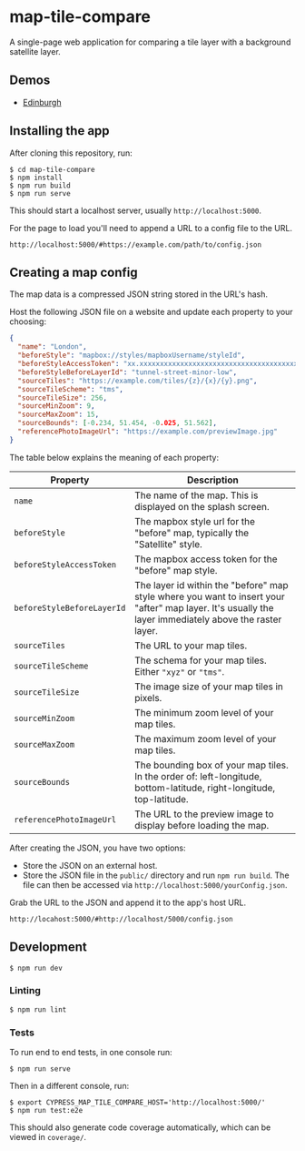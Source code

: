 # map-tile-compare
A single-page web application for comparing a tile layer with a background satellite layer.

## Demos

* [Edinburgh](https://map-tile-compare.leifgehrmann.com/#https://tiles.leifgehrmann.com/configs/edinburgh_2.json)

## Installing the app

After cloning this repository, run:

```console
$ cd map-tile-compare
$ npm install
$ npm run build
$ npm run serve
```

This should start a localhost server, usually `http://localhost:5000`.

For the page to load you'll need to append a URL to a config file to the URL.

```
http://localhost:5000/#https://example.com/path/to/config.json
```

## Creating a map config

The map data is a compressed JSON string stored in the URL's hash.

Host the following JSON file on a website and update each property to your choosing:

```json
{
  "name": "London",
  "beforeStyle": "mapbox://styles/mapboxUsername/styleId",
  "beforeStyleAccessToken": "xx.xxxxxxxxxxxxxxxxxxxxxxxxxxxxxxxxxxxxxxxxxxxxxx.xxxxxxxxxxxxx-xxxxxxxx",
  "beforeStyleBeforeLayerId": "tunnel-street-minor-low",
  "sourceTiles": "https://example.com/tiles/{z}/{x}/{y}.png",
  "sourceTileScheme": "tms",
  "sourceTileSize": 256,
  "sourceMinZoom": 9,
  "sourceMaxZoom": 15,
  "sourceBounds": [-0.234, 51.454, -0.025, 51.562],
  "referencePhotoImageUrl": "https://example.com/previewImage.jpg"
}
```

The table below explains the meaning of each property:

| Property | Description |
|---|---|
| `name` | The name of the map. This is displayed on the splash screen. |
| `beforeStyle` | The mapbox style url for the "before" map, typically the "Satellite" style. |
| `beforeStyleAccessToken` | The mapbox access token for the "before" map style. |
| `beforeStyleBeforeLayerId` | The layer id within the "before" map style where you want to insert your "after" map layer. It's usually the layer immediately above the raster layer. |
| `sourceTiles` | The URL to your map tiles. |
| `sourceTileScheme` | The schema for your map tiles. Either `"xyz"` or `"tms"`. |
| `sourceTileSize` | The image size of your map tiles in pixels. |
| `sourceMinZoom` | The minimum zoom level of your map tiles. |
| `sourceMaxZoom` | The maximum zoom level of your map tiles. |
| `sourceBounds` | The bounding box of your map tiles. In the order of: left-longitude, bottom-latitude, right-longitude, top-latitude. |
| `referencePhotoImageUrl` | The URL to the preview image to display before loading the map. |

After creating the JSON, you have two options:

* Store the JSON on an external host.
* Store the JSON file in the `public/` directory and run `npm run build`. The file can then be accessed via `http://localhost:5000/yourConfig.json`.

Grab the URL to the JSON and append it to the app's host URL.

```
http://locahost:5000/#http://localhost/5000/config.json
```

## Development

```console
$ npm run dev
```

### Linting

```console
$ npm run lint
```

### Tests

To run end to end tests, in one console run:

```console
$ npm run serve
```

Then in a different console, run:

```console
$ export CYPRESS_MAP_TILE_COMPARE_HOST='http://localhost:5000/'
$ npm run test:e2e
```

This should also generate code coverage automatically, which can be viewed in `coverage/`.
